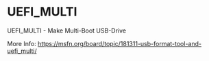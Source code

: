 # UEFI_MULTI
UEFI_MULTI - Make Multi-Boot USB-Drive

More Info: https://msfn.org/board/topic/181311-usb-format-tool-and-uefi_multi/
